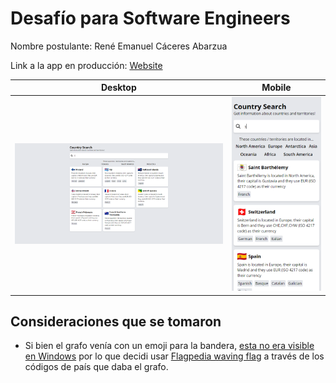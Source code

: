# Desafío para Software Engineers

Nombre postulante: René Emanuel Cáceres Abarzua

Link a la app en producción: [Website](https://countrysearch1.netlify.app/)

|            Desktop            |            Mobile            |
| :---------------------------: | :--------------------------: |
| ![](imgs/landing-desktop.png) | ![](imgs/landing-mobile.png) |

## Consideraciones que se tomaron

- Si bien el grafo venía con un emoji para la bandera, [esta no era visible en Windows](https://www.emojiall.com/en/blog/321) por lo que decidi usar [Flagpedia waving flag](https://flagpedia.net/download/icons) a través de los códigos de país que daba el grafo.
